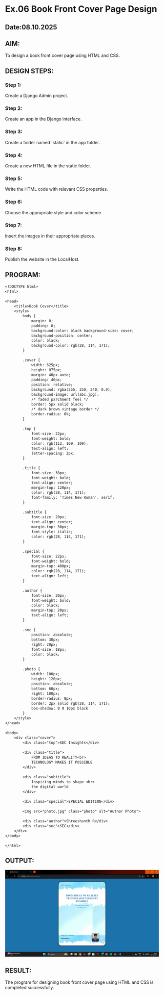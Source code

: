 # Ex.06 Book Front Cover Page Design
## Date:08.10.2025

## AIM:
To design a book front cover page using HTML and CSS.

## DESIGN STEPS:

### Step 1:
Create a Django Admin project.

### Step 2:
Create an app in the Django interface.

### Step 3:
Create a folder named 'static' in the app folder.

### Step 4:
Create a new HTML file in the static folder.

### Step 5:
Write the HTML code with relevant CSS properties.

### Step 6:
Choose the appropriate style and color scheme.

### Step 7:
Insert the images in their appropriate places.

### Step 8:
Publish the website in the LocalHost.

## PROGRAM:
```
<!DOCTYPE html>
<html>

<head>
    <title>Book Cover</title>
    <style>
        body {
            margin: 0;
            padding: 0;
            background-color: black background-size: cover;
            background-position: center;
            color: black;
            background-color: rgb(28, 114, 171);
        }

        .cover {
            width: 625px;
            height: 875px;
            margin: 40px auto;
            padding: 40px;
            position: relative;
            background: rgba(255, 250, 240, 0.9);
            background-image: url(abc.jpg);
            /* faded parchment feel */
            border: 5px solid black;
            /* dark brown vintage border */
            border-radius: 6%;
        }

        .top {
            font-size: 22px;
            font-weight: bold;
            color: rgb(112, 109, 109);
            text-align: left;
            letter-spacing: 2px;
        }

        .title {
            font-size: 38px;
            font-weight: bold;
            text-align: center;
            margin-top: 120px;
            color: rgb(28, 114, 171);
            font-family: 'Times New Roman', serif;
        }

        .subtitle {
            font-size: 20px;
            text-align: center;
            margin-top: 30px;
            font-style: italic;
            color: rgb(28, 114, 171);
        }

        .special {
            font-size: 22px;
            font-weight: bold;
            margin-top: 400px;
            color: rgb(28, 114, 171);
            text-align: left;
        }

        .author {
            font-size: 20px;
            font-weight: bold;
            color: black;
            margin-top: 20px;
            text-align: left;
        }

        .sec {
            position: absolute;
            bottom: 30px;
            right: 20px;
            font-size: 18px;
            color: black;
        }

        .photo {
            width: 100px;
            height: 120px;
            position: absolute;
            bottom: 60px;
            right: 100px;
            border-radius: 8px;
            border: 2px solid rgb(28, 114, 171);
            box-shadow: 0 0 10px black
        }
    </style>
</head>

<body>
    <div class="cover">
        <div class="top">SEC Insights</div>

        <div class="title">
            FROM IDEAS TO REALITY<br>
            TECHNOLOGY MAKES IT POSSIBLE
        </div>

        <div class="subtitle">
            Inspiring minds to shape <br>
            the digital world
        </div>

        <div class="special">SPECIAL EDITION</div>

        <img src="photo.jpg" class="photo" alt="Author Photo">

        <div class="author">Shreeshanth R</div>
        <div class="sec">SEC</div>
    </div>
</body>

</html>

```

## OUTPUT:
![alt text](<Screenshot (45).png>)

## RESULT:
The program for designing book front cover page using HTML and CSS is completed successfully.
